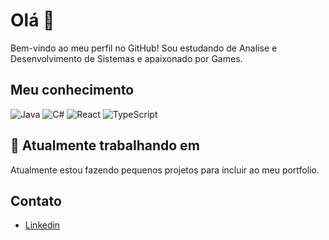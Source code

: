 # Olá 🔭
Bem-vindo ao meu perfil no GitHub! Sou estudando de Analise e Desenvolvimento de Sistemas e apaixonado por Games.

## Meu conhecimento
![Java](https://img.shields.io/badge/java-%23ED8B00.svg?style=for-the-badge&logo=openjdk&logoColor=white)
![C#](https://img.shields.io/badge/c%23-%23239120.svg?style=for-the-badge&logo=csharp&logoColor=white)
![React](https://img.shields.io/badge/react-%2320232a.svg?style=for-the-badge&logo=react&logoColor=%2361DAFB)
![TypeScript](https://img.shields.io/badge/typescript-%23007ACC.svg?style=for-the-badge&logo=typescript&logoColor=white)

## 🚀 Atualmente trabalhando em
Atualmente estou fazendo pequenos projetos para incluir ao meu portfolio.

## Contato
- [Linkedin](https://www.linkedin.com/in/justinolucas/)
